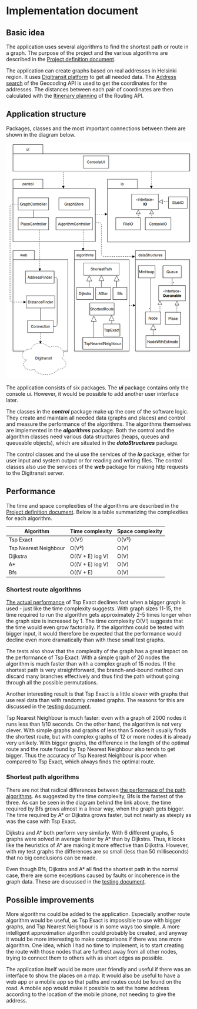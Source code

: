 # Implementation document

## Basic idea

The application uses several algorithms to find the shortest path or route in a graph. The purpose of the project and the various algorithms are described in the [Project definition document](https://github.com/mshroom/WhereToStopForADrink/blob/master/documentation/project_definition.md).

The application can create graphs based on real addresses in Helsinki region. It uses [Digitransit platform](https://digitransit.fi/en/developers/) to get all needed data. The [Address search](https://digitransit.fi/en/developers/apis/2-geocoding-api/address-search/) of the Geocoding API is used to get the coordinates for the addresses. The distances between each pair of coordinates are then calculated with the [Itinenary planning](https://digitransit.fi/en/developers/apis/1-routing-api/itinerary-planning/) of the Routing API.

## Application structure

Packages, classes and the most important connections between them are shown in the diagram below.

![UML diagram](https://github.com/mshroom/WhereToStopForADrink/blob/master/documentation/architecture.png)

The application consists of six packages. The _**ui**_ package contains only the console ui. However, it would be possible to add another user interface later.

The classes in the _**control**_ package make up the core of the software logic. They create and maintain all needed data (graphs and places) and control and measure the performance of the algorithms. The algorithms themselves are implemented in the _**algorithms**_ package. Both the control and the algorithm classes need various data structures (heaps, queues and queueable objects), which are situated in the _**dataStructures**_ package.

The control classes and the ui use the services of the _**io**_ package, either for user input and system output or for reading and writing files. The control classes also use the services of the _**web**_ package for making http requests to the Digitransit server.

  
## Performance
  
The time and space complexities of the algorithms are described in the [Project definition document](https://github.com/mshroom/WhereToStopForADrink/blob/master/documentation/project_definition.md). Below is a table summarizing the complexities for each algorithm.

| Algorithm | Time complexity | Space complexity |
|---|---|---|
| Tsp Exact | O(V!) | O(V²) |
| Tsp Nearest Neighbour | O(V²) | O(V) |
| Dijkstra | O((V + E) log V) | O(V) |
| A* | O((V + E) log V) | O(V) |
| Bfs | O((V + E) |  O(V) |

### Shortest route algorithms 

[The actual performance](https://github.com/mshroom/WhereToStopForADrink/blob/master/documentation/testing_document.md#route-algorithms) of Tsp Exact declines fast when a bigger graph is used - just like the time complexity suggests. With graph sizes 11-15, the time required to run the algorithm gets approximately 2-5 times longer when the graph size is increased by 1. The time complexity O(V!) suggests that the time would even grow factorially. If the algorithm could be tested with bigger input, it would therefore be expected that the performance would decline even more dramatically than with these small test graphs.

The tests also show that the complexity of the graph has a great impact on the performance of Tsp Exact: With a simple graph of 20 nodes the algorithm is much faster than with a complex graph of 15 nodes. If the shortest path is very straightforward, the branch-and-bound method can discard many branches effectively and thus find the path without going through all the possible permutations.

Another interesting result is that Tsp Exact is a little slower with graphs that use real data than with randomly created graphs. The reasons for this are discussed in the [testing document](https://github.com/mshroom/WhereToStopForADrink/blob/master/documentation/testing_document.md#tests-made-with-graphs-using-real-imported-data). 

Tsp Nearest Neighbour is much faster: even with a graph of 2000 nodes it runs less than 1/10 seconds. On the other hand, the algorithm is not very clever. With simple graphs and graphs of less than 5 nodes it usually finds the shortest route, but with complex graphs of 12 or more nodes it is already very unlikely. With bigger graphs, the difference in the length of the optimal route and the route found by Tsp Nearest Neighbour also tends to get bigger. Thus the accuracy of Tsp Nearest Neighbour is poor when compared to Tsp Exact, which always finds the optimal route.

### Shortest path algorithms

There are not that radical differences between [the performace of the path algorithms](https://github.com/mshroom/WhereToStopForADrink/blob/master/documentation/testing_document.md#path-algorithms). As suggested by the time complexity, Bfs is  the fastest of the three. As can be seen in the diagram behind the link above, the time required by Bfs grows almost in a linear way, when the graph gets bigger. The time required by A* or Dijkstra grows faster, but not nearly as steeply as was the case with Tsp Exact.

Dijkstra and A* both perform very similarly. With 6 different graphs, 5 graphs were solved in average faster by A* than by Dijkstra. Thus, it looks like the heuristics of A* are making it more effective than Dijkstra. However, with my test graphs the differences are so small (less than 50 milliseconds) that no big conclusions can be made.

Even though Bfs, Dijkstra and A* all find the shortest path in the normal case, there are some exceptions caused by faults or incoherence in the graph data. These are discussed in the [testing document](https://github.com/mshroom/WhereToStopForADrink/blob/master/documentation/testing_document.md#algorithm-accuracy).
  
## Possible improvements
  
More algorithms could be added to the application. Especially another route algorithm would be useful, as Tsp Exact is impossible to use with bigger graphs, and Tsp Nearest Neighbour is in some ways too simple. A more intelligent approximation algorithm could probably be created, and anyway it would be more interesting to make comparisons if there was one more algorithm. One idea, which I had no time to implement, is to start creating the route with those nodes that are furthest away from all other nodes, trying to connect them to others with as short edges as possible.

The application itself would be more user friendly and useful if there was an interface to show the places on a map. It would also be useful to have a web app or a mobile app so that paths and routes could be found on the road. A mobile app would make it possible to set the home address according to the location of the mobile phone, not needing to give the address.


